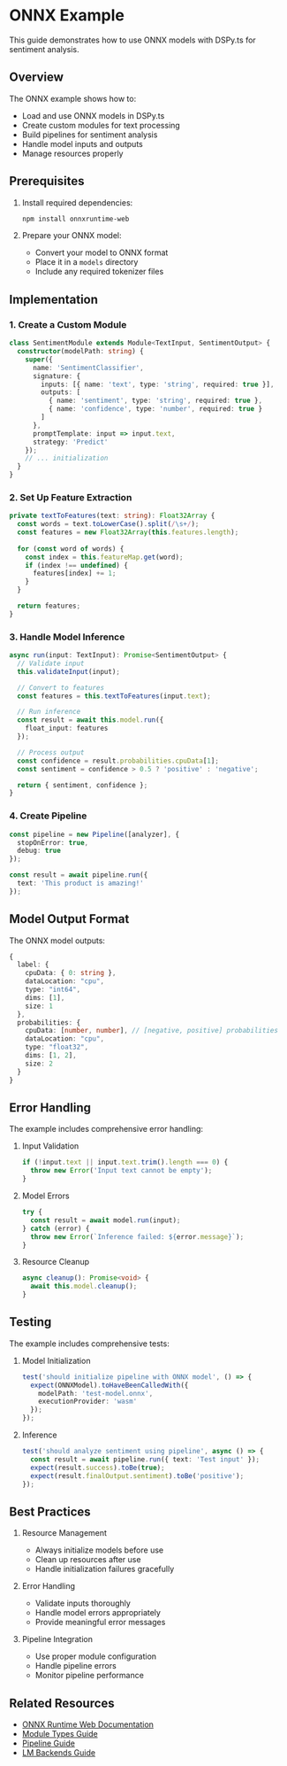 # ONNX Example

This guide demonstrates how to use ONNX models with DSPy.ts for sentiment analysis.

## Overview

The ONNX example shows how to:
- Load and use ONNX models in DSPy.ts
- Create custom modules for text processing
- Build pipelines for sentiment analysis
- Handle model inputs and outputs
- Manage resources properly

## Prerequisites

1. Install required dependencies:
   ```bash
   npm install onnxruntime-web
   ```

2. Prepare your ONNX model:
   - Convert your model to ONNX format
   - Place it in a `models` directory
   - Include any required tokenizer files

## Implementation

### 1. Create a Custom Module

```typescript
class SentimentModule extends Module<TextInput, SentimentOutput> {
  constructor(modelPath: string) {
    super({
      name: 'SentimentClassifier',
      signature: {
        inputs: [{ name: 'text', type: 'string', required: true }],
        outputs: [
          { name: 'sentiment', type: 'string', required: true },
          { name: 'confidence', type: 'number', required: true }
        ]
      },
      promptTemplate: input => input.text,
      strategy: 'Predict'
    });
    // ... initialization
  }
}
```

### 2. Set Up Feature Extraction

```typescript
private textToFeatures(text: string): Float32Array {
  const words = text.toLowerCase().split(/\s+/);
  const features = new Float32Array(this.features.length);
  
  for (const word of words) {
    const index = this.featureMap.get(word);
    if (index !== undefined) {
      features[index] += 1;
    }
  }

  return features;
}
```

### 3. Handle Model Inference

```typescript
async run(input: TextInput): Promise<SentimentOutput> {
  // Validate input
  this.validateInput(input);

  // Convert to features
  const features = this.textToFeatures(input.text);

  // Run inference
  const result = await this.model.run({
    float_input: features
  });

  // Process output
  const confidence = result.probabilities.cpuData[1];
  const sentiment = confidence > 0.5 ? 'positive' : 'negative';

  return { sentiment, confidence };
}
```

### 4. Create Pipeline

```typescript
const pipeline = new Pipeline([analyzer], {
  stopOnError: true,
  debug: true
});

const result = await pipeline.run({
  text: 'This product is amazing!'
});
```

## Model Output Format

The ONNX model outputs:
```typescript
{
  label: {
    cpuData: { 0: string },
    dataLocation: "cpu",
    type: "int64",
    dims: [1],
    size: 1
  },
  probabilities: {
    cpuData: [number, number], // [negative, positive] probabilities
    dataLocation: "cpu",
    type: "float32",
    dims: [1, 2],
    size: 2
  }
}
```

## Error Handling

The example includes comprehensive error handling:

1. Input Validation
   ```typescript
   if (!input.text || input.text.trim().length === 0) {
     throw new Error('Input text cannot be empty');
   }
   ```

2. Model Errors
   ```typescript
   try {
     const result = await model.run(input);
   } catch (error) {
     throw new Error(`Inference failed: ${error.message}`);
   }
   ```

3. Resource Cleanup
   ```typescript
   async cleanup(): Promise<void> {
     await this.model.cleanup();
   }
   ```

## Testing

The example includes comprehensive tests:

1. Model Initialization
   ```typescript
   test('should initialize pipeline with ONNX model', () => {
     expect(ONNXModel).toHaveBeenCalledWith({
       modelPath: 'test-model.onnx',
       executionProvider: 'wasm'
     });
   });
   ```

2. Inference
   ```typescript
   test('should analyze sentiment using pipeline', async () => {
     const result = await pipeline.run({ text: 'Test input' });
     expect(result.success).toBe(true);
     expect(result.finalOutput.sentiment).toBe('positive');
   });
   ```

## Best Practices

1. Resource Management
   - Always initialize models before use
   - Clean up resources after use
   - Handle initialization failures gracefully

2. Error Handling
   - Validate inputs thoroughly
   - Handle model errors appropriately
   - Provide meaningful error messages

3. Pipeline Integration
   - Use proper module configuration
   - Handle pipeline errors
   - Monitor pipeline performance

## Related Resources

- [ONNX Runtime Web Documentation](https://onnxruntime.ai/docs/get-started/with-web.html)
- [Module Types Guide](../../guides/module-types.md)
- [Pipeline Guide](../../guides/pipeline-guide.md)
- [LM Backends Guide](../../guides/lm-backends.md)
